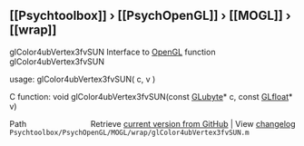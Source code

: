 ## [[Psychtoolbox]] &#8250; [[PsychOpenGL]] &#8250; [[MOGL]] &#8250; [[wrap]]

glColor4ubVertex3fvSUN  Interface to [OpenGL](OpenGL) function glColor4ubVertex3fvSUN  
  
usage:  glColor4ubVertex3fvSUN( c, v )  
  
C function:  void glColor4ubVertex3fvSUN(const [GLubyte](GLubyte)\* c, const [GLfloat](GLfloat)\* v)  




<div class="code_header" style="text-align:right;">
  <span style="float:left;">Path&nbsp;&nbsp;</span> <span class="counter">Retrieve <a href=
  "https://raw.github.com/Psychtoolbox-3/Psychtoolbox-3/beta/Psychtoolbox/PsychOpenGL/MOGL/wrap/glColor4ubVertex3fvSUN.m">current version from GitHub</a> | View <a href=
  "https://github.com/Psychtoolbox-3/Psychtoolbox-3/commits/beta/Psychtoolbox/PsychOpenGL/MOGL/wrap/glColor4ubVertex3fvSUN.m">changelog</a></span>
</div>
<div class="code">
  <code>Psychtoolbox/PsychOpenGL/MOGL/wrap/glColor4ubVertex3fvSUN.m</code>
</div>

